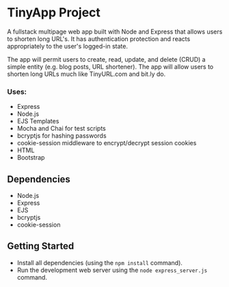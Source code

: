 # TinyApp Project

A fullstack multipage web app built with Node and Express that allows users to shorten long URL's. It has authentication protection and reacts appropriately to the user's logged-in state.

The app will permit users to create, read, update, and delete (CRUD) a simple entity (e.g. blog posts, URL shortener).
 The app will allow users to shorten long URLs much like TinyURL.com and bit.ly do.

### Uses: 
- Express
- Node.js
- EJS Templates
- Mocha and Chai for test scripts
- bcryptjs for hashing passwords
- cookie-session middleware to encrypt/decrypt session cookies
- HTML
- Bootstrap

## Dependencies

- Node.js
- Express
- EJS
- bcryptjs
- cookie-session

## Getting Started

- Install all dependencies (using the `npm install` command).
- Run the development web server using the `node express_server.js` command.